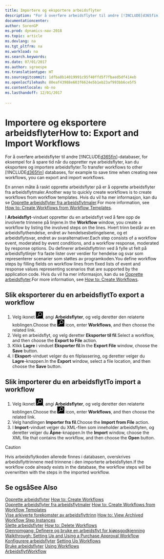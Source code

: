 ```yaml
---
title: Importere og eksportere arbeidsflyter
description: "For å overføre arbeidsflyter til andre [!INCLUDE[d365fin](includes/d365fin_md.md)]-databaser, for eksempel for å spare tid når du oppretter nye arbeidsflyter, kan du eksportere og importere arbeidsflyter."
documentationcenter: 
author: SorenGP
ms.prod: dynamics-nav-2018
ms.topic: article
ms.devlang: na
ms.tgt_pltfrm: na
ms.workload: na
ms.search.keywords: 
ms.date: 07/01/2017
ms.author: sgroespe
ms.translationtype: HT
ms.sourcegitcommit: 1dfba8b14019991c95f40ffd5f7fbaed5df414eb
ms.openlocfilehash: 80eaf43988e603f6624e5b1eb23af993bb6ce5f5
ms.contentlocale: nb-no
ms.lasthandoff: 12/01/2017

---
```

# <a name="how-to-export-and-import-workflows"></a><span data-ttu-id="6430d-103">Importere og eksportere arbeidsflyter</span><span class="sxs-lookup"><span data-stu-id="6430d-103">How to: Export and Import Workflows</span></span>
<span data-ttu-id="6430d-104">For å overføre arbeidsflyter til andre [!INCLUDE[d365fin](includes/d365fin_md.md)]-databaser, for eksempel for å spare tid når du oppretter nye arbeidsflyter, kan du eksportere og importere arbeidsflyter.</span><span class="sxs-lookup"><span data-stu-id="6430d-104">To transfer workflows to other [!INCLUDE[d365fin](includes/d365fin_md.md)] databases, for example to save time when creating new workflows, you can export and import workflows.</span></span>  

 <span data-ttu-id="6430d-105">En annen måte å raskt opprette arbeidsflyter på er å opprette arbeidsflyter fra arbeidsflytmaler.</span><span class="sxs-lookup"><span data-stu-id="6430d-105">Another way to quickly create workflows is to create workflows from workflow templates.</span></span> <span data-ttu-id="6430d-106">Hvis du vil ha mer informasjon, kan du se [Opprette arbeidsflyter fra arbeidsflytmaler](across-how-to-create-workflows-from-workflow-templates.md).</span><span class="sxs-lookup"><span data-stu-id="6430d-106">For more information, see [How to: Create Workflows from Workflow Templates](across-how-to-create-workflows-from-workflow-templates.md).</span></span>  

 <span data-ttu-id="6430d-107">I **Arbeidsflyt**-vinduet oppretter du en arbeidsflyt ved å føre opp de involverte trinnene på linjene.</span><span class="sxs-lookup"><span data-stu-id="6430d-107">In the **Workflow** window, you create a workflow by listing the involved steps on the lines.</span></span> <span data-ttu-id="6430d-108">Hvert trinn består av en arbeidsflythendelse, endret av hendelsesbetingelsene, og et arbeidsflytsvar, endret av svaralternativer.</span><span class="sxs-lookup"><span data-stu-id="6430d-108">Each step consists of a workflow event, moderated by event conditions, and a workflow response, moderated by response options.</span></span> <span data-ttu-id="6430d-109">Du definerer arbeidsflyttrinn ved å fylle ut felt på arbeidsflytlinjer fra faste lister over verdier for hendelse og svar som representerer scenarier som støttes av programkoden.</span><span class="sxs-lookup"><span data-stu-id="6430d-109">You define workflow steps by filling fields on workflow lines from fixed lists of event and response values representing scenarios that are supported by the application code.</span></span> <span data-ttu-id="6430d-110">Hvis du vil ha mer informasjon, kan du se [Opprette arbeidsflyter](across-how-to-create-workflows.md).</span><span class="sxs-lookup"><span data-stu-id="6430d-110">For more information, see [How to: Create Workflows](across-how-to-create-workflows.md).</span></span>  

## <a name="to-export-a-workflow"></a><span data-ttu-id="6430d-111">Slik eksporterer du en arbeidsflyt</span><span class="sxs-lookup"><span data-stu-id="6430d-111">To export a workflow</span></span>  
1.  <span data-ttu-id="6430d-112">Velg ikonet ![Søk etter side eller rapport](media/ui-search/search_small.png "Søk etter side eller rapport"), angi **Arbeidsflyter**, og velg deretter den relaterte koblingen.</span><span class="sxs-lookup"><span data-stu-id="6430d-112">Choose the ![Search for Page or Report](media/ui-search/search_small.png "Search for Page or Report icon") icon, enter **Workflows**, and then choose the related link.</span></span>  
2.  <span data-ttu-id="6430d-113">Velg en arbeidsflyt, og velg deretter **Eksporter til fil**.</span><span class="sxs-lookup"><span data-stu-id="6430d-113">Select a workflow, and then choose the **Export to File** action.</span></span>  
3.  <span data-ttu-id="6430d-114">Klikk **Lagre** i vinduet **Eksporter fil**.</span><span class="sxs-lookup"><span data-stu-id="6430d-114">In the **Export File** window, choose the **Save** button.</span></span>  
4.  <span data-ttu-id="6430d-115">I **Eksport**-vinduet velger du en filplassering, og deretter velger du **Lagre**-knappen.</span><span class="sxs-lookup"><span data-stu-id="6430d-115">In the **Export** window, select a file location, and then choose the **Save** button.</span></span>  

## <a name="to-import-a-workflow"></a><span data-ttu-id="6430d-116">Slik importerer du en arbeidsflyt</span><span class="sxs-lookup"><span data-stu-id="6430d-116">To import a workflow</span></span>  
1.  <span data-ttu-id="6430d-117">Velg ikonet ![Søk etter side eller rapport](media/ui-search/search_small.png "Søk etter side eller rapport"), angi **Arbeidsflyter**, og velg deretter den relaterte koblingen.</span><span class="sxs-lookup"><span data-stu-id="6430d-117">Choose the ![Search for Page or Report](media/ui-search/search_small.png "Search for Page or Report icon") icon, enter **Workflows**, and then choose the related link.</span></span>  
2.  <span data-ttu-id="6430d-118">Velg handlingen **Importer fra fil**.</span><span class="sxs-lookup"><span data-stu-id="6430d-118">Choose the **Import from File** action.</span></span>  
3.  <span data-ttu-id="6430d-119">I **Import**-vinduet velger du XML-filen som inneholder arbeidsflyten, og deretter velger du **Åpne**-knappen.</span><span class="sxs-lookup"><span data-stu-id="6430d-119">In the **Import** window, choose the XML file that contains the workflow, and then choose the **Open** button.</span></span>  

> [!CAUTION]  
>  <span data-ttu-id="6430d-120">Hvis arbeidsflytkoden allerede finnes i databasen, overskrives arbeidsflyttrinnene med trinnene i den importerte arbeidsflyten.</span><span class="sxs-lookup"><span data-stu-id="6430d-120">If the workflow code already exists in the database, the workflow steps will be overwritten with the steps in the imported workflow.</span></span>  

## <a name="see-also"></a><span data-ttu-id="6430d-121">Se også</span><span class="sxs-lookup"><span data-stu-id="6430d-121">See Also</span></span>  
 <span data-ttu-id="6430d-122">[Opprette arbeidsflyter](across-how-to-create-workflows.md) </span><span class="sxs-lookup"><span data-stu-id="6430d-122">[How to: Create Workflows](across-how-to-create-workflows.md) </span></span>  
 <span data-ttu-id="6430d-123">[Opprette arbeidsflyter fra arbeidsflytmaler](across-how-to-create-workflows-from-workflow-templates.md) </span><span class="sxs-lookup"><span data-stu-id="6430d-123">[How to: Create Workflows from Workflow Templates](across-how-to-create-workflows-from-workflow-templates.md) </span></span>  
 <span data-ttu-id="6430d-124">[Vise arkiverte forekomster av arbeidsflyttrinn](across-how-to-view-archived-workflow-step-instances.md) </span><span class="sxs-lookup"><span data-stu-id="6430d-124">[How to: View Archived Workflow Step Instances](across-how-to-view-archived-workflow-step-instances.md) </span></span>  
 <span data-ttu-id="6430d-125">[Slette arbeidsflyter](across-how-to-delete-workflows.md) </span><span class="sxs-lookup"><span data-stu-id="6430d-125">[How to: Delete Workflows](across-how-to-delete-workflows.md) </span></span>  
 <span data-ttu-id="6430d-126">[Gjennomgang: Definere og bruke en arbeidsflyt for kjøpsgodkjenning](walkthrough-setting-up-and-using-a-purchase-approval-workflow.md) </span><span class="sxs-lookup"><span data-stu-id="6430d-126">[Walkthrough: Setting Up and Using a Purchase Approval Workflow](walkthrough-setting-up-and-using-a-purchase-approval-workflow.md) </span></span>  
 <span data-ttu-id="6430d-127">[Konfigurere arbeidsflyter](across-set-up-workflows.md) </span><span class="sxs-lookup"><span data-stu-id="6430d-127">[Setting Up Workflows](across-set-up-workflows.md) </span></span>  
 <span data-ttu-id="6430d-128">[Bruke arbeidsflyter](across-use-workflows.md) </span><span class="sxs-lookup"><span data-stu-id="6430d-128">[Using Workflows](across-use-workflows.md) </span></span>  
 [<span data-ttu-id="6430d-129">Arbeidsflyt</span><span class="sxs-lookup"><span data-stu-id="6430d-129">Workflow</span></span>](across-workflow.md)   

